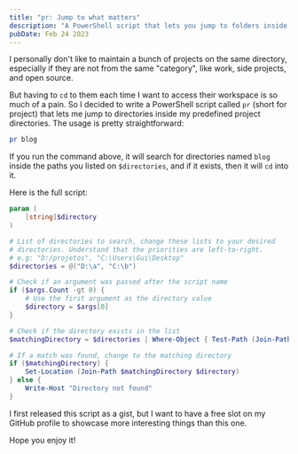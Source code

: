 ```yaml
---
title: "pr: Jump to what matters"
description: "A PowerShell script that lets you jump to folders inside predefined directories"
pubDate: Feb 24 2023
---
```


I personally don't like to maintain a bunch of projects on the same directory, especially
if they are not from the same "category", like work, side projects, and open source.

But having to `cd` to them each time I want to access their workspace is so much of a pain.
So I decided to write a PowerShell script called `pr` (short for project) that lets me jump
to directories inside my predefined project directories. The usage is pretty straightforward:

```bash
pr blog
```

If you run the command above, it will search for directories named `blog` inside the paths
you listed on `$directories`, and if it exists, then it will `cd` into it.

Here is the full script:

```ps1
param (
    [string]$directory
)

# List of directories to search, change these lists to your desired
# directories. Understand that the priorities are left-to-right.
# e.g: "D:/projetos", "C:\Users\Gui\Desktop"
$directories = @("D:\a", "C:\b")

# Check if an argument was passed after the script name
if ($args.Count -gt 0) {
    # Use the first argument as the directory value
    $directory = $args[0]
}

# Check if the directory exists in the list
$matchingDirectory = $directories | Where-Object { Test-Path (Join-Path $_ $directory) }

# If a match was found, change to the matching directory
if ($matchingDirectory) {
    Set-Location (Join-Path $matchingDirectory $directory)
} else {
    Write-Host "Directory not found"
}
```

I first released this script as a gist, but I want to have a free slot
on my GitHub profile to showcase more interesting things than this one.

Hope you enjoy it!
